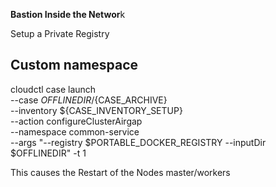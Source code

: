 




**Bastion Inside the Networ**k


Setup a Private Registry



## Custom namespace

cloudctl case launch \
  --case $OFFLINEDIR/${CASE_ARCHIVE} \
  --inventory ${CASE_INVENTORY_SETUP} \
  --action configureClusterAirgap \
  --namespace common-service \
  --args "--registry $PORTABLE_DOCKER_REGISTRY --inputDir $OFFLINEDIR" -t 1
  
  
  This causes the Restart of the Nodes master/workers
  
  
